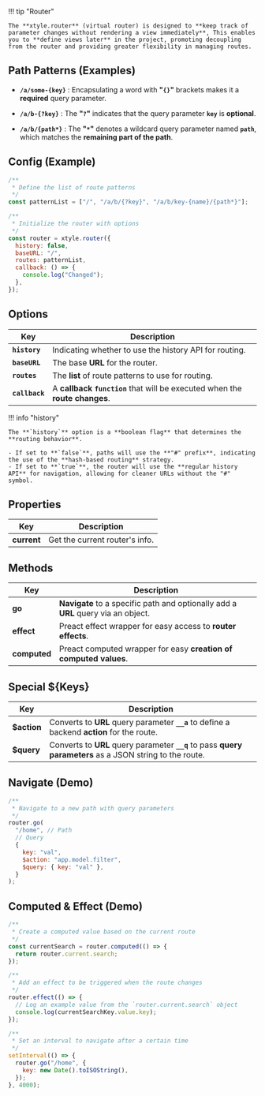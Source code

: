 !!! tip "Router"

    The **xtyle.router** (virtual router) is designed to **keep track of parameter changes without rendering a view immediately**, This enables you to **define views later** in the project, promoting decoupling from the router and providing greater flexibility in managing routes.

## Path Patterns (Examples)

- **`/a/some-{key}`** : Encapsulating a word with **"`{}`"** brackets makes it a **required** query parameter.

- **`/a/b-{?key}`** : The **"`?`"** indicates that the query parameter **`key`** is **optional**.

- **`/a/b/{path*}`** : The **"`*`"** denotes a wildcard query parameter named **`path`**, which matches the **remaining part of the path**.

## Config (Example)

```js
/**
 * Define the list of route patterns
 */
const patternList = ["/", "/a/b/{?key}", "/a/b/key-{name}/{path*}"];

/**
 * Initialize the router with options
 */
const router = xtyle.router({
  history: false,
  baseURL: "/",
  routes: patternList,
  callback: () => {
    console.log("Changed");
  },
});
```

## Options

| Key            | Description                                                                 |
| -------------- | --------------------------------------------------------------------------- |
| **`history`**  | Indicating whether to use the history API for routing.                      |
| **`baseURL`**  | The base **URL** for the router.                                            |
| **`routes`**   | The **list** of route patterns to use for routing.                          |
| **`callback`** | A **callback `function`** that will be executed when the **route changes**. |

!!! info "history"

    The **`history`** option is a **boolean flag** that determines the **routing behavior**.

    - If set to **`false`**, paths will use the **"#" prefix**, indicating the use of the **hash-based routing** strategy.
    - If set to **`true`**, the router will use the **regular history API** for navigation, allowing for cleaner URLs without the "#" symbol.

## Properties

| Key         | Description                    |
| ----------- | ------------------------------ |
| **current** | Get the current router's info. |

## Methods

| Key          | Description                                                                       |
| ------------ | --------------------------------------------------------------------------------- |
| **go**       | **Navigate** to a specific path and optionally add a **URL** query via an object. |
| **effect**   | Preact effect wrapper for easy access to **router effects**.                      |
| **computed** | Preact computed wrapper for easy **creation of computed values**.                 |

## Special ${**Keys**}

| Key         | Description                                                                                               |
| ----------- | --------------------------------------------------------------------------------------------------------- |
| **$action** | Converts to **URL** query parameter **`__a`** to define a backend **action** for the route.               |
| **$query**  | Converts to **URL** query parameter **`__q`** to pass **query parameters** as a JSON string to the route. |

## Navigate (Demo)

```js
/**
 * Navigate to a new path with query parameters
 */
router.go(
  "/home", // Path
  // Query
  {
    key: "val",
    $action: "app.model.filter",
    $query: { key: "val" },
  }
);
```

## Computed & Effect (Demo)

```js
/**
 * Create a computed value based on the current route
 */
const currentSearch = router.computed(() => {
  return router.current.search;
});

/**
 * Add an effect to be triggered when the route changes
 */
router.effect(() => {
  // Log an example value from the `router.current.search` object
  console.log(currentSearchKey.value.key);
});

/**
 * Set an interval to navigate after a certain time
 */
setInterval(() => {
  router.go("/home", {
    key: new Date().toISOString(),
  });
}, 4000);
```
